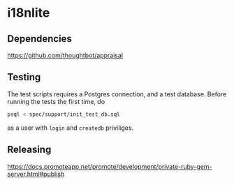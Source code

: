 # i18nlite

## Dependencies

https://github.com/thoughtbot/appraisal

## Testing

The test scripts requires a Postgres connection, and a test database. Before running the tests the first time, do
```bash
psql < spec/support/init_test_db.sql
```
as a user with ```login``` and ```createdb``` priviliges.

## Releasing

<https://docs.promoteapp.net/promote/development/private-ruby-gem-server.html#publish>

